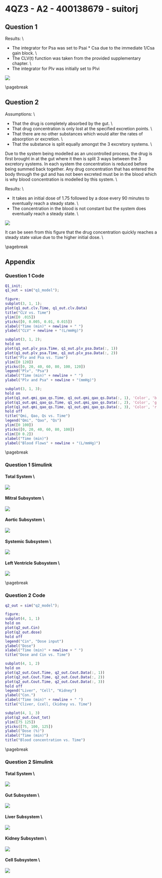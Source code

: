 # 4QZ3 - A2 - 400138679 - suitorj

## Question 1

Results: \
* The integrator for Psa was set to Psai * Csa due to the immediate 1/Csa gain block. \
* The CLV(t) function was taken from the provided supplementary chapter. \
* The integrator for Plv was initially set to Plvi

![](images/q1_graph.jpg)

\pagebreak
## Question 2

Assumptions: \
* That the drug is completely absorbed by the gut. \
* That drug concentration is only lost at the specified excretion points. \
* That there are no other substances which would alter the rates of absorption or excretion. \
* That the substance is split equally amongst the 3 excretory systems. \

Due to the system being modelled as an uncontrolled process, the drug is first brought in at the gut where it then is split 3 ways between the 3 excretory systems. In each system the concentration is reduced before being summed back together. Any drug concentration that has entered the body through the gut and has not been excreted must be in the blood which is why blood concentration is modelled by this system. \

Results: \
* It takes an initial dose of 1.75 followed by a dose every 90 minutes to eventually reach a steady state. \
* The concentration in the blood is not constant but the system does eventually reach a steady state. \

![](images/q2_graph.jpg)

It can be seen from this figure that the drug concentration quickly reaches a steady state value due to the higher initial dose. \

\pagebreak
## Appendix

### Question 1 Code
```Matlab
Q1_init;
q1_out = sim("q1_model");

figure;
subplot(3, 1, 1);
plot(q1_out.clv.Time, q1_out.clv.Data)
title("CLV vs. Time")
ylim([0 .015])
yticks([0, 0.005, 0.01, 0.015])
xlabel("Time (min)" + newline + " ")
ylabel("CLV" + newline + "(L/mmHg)")

subplot(3, 1, 2);
hold on
plot(q1_out.plv_psa.Time, q1_out.plv_psa.Data(:, 1))
plot(q1_out.plv_psa.Time, q1_out.plv_psa.Data(:, 2))
title("Plv and Psa vs. Time")
ylim([0 120])
yticks([0, 20, 40, 60, 80, 100, 120])
legend("Plv", "Psa")
xlabel("Time (min)" + newline + " ")
ylabel("Plv and Psa" + newline + "(mmHg)")

subplot(3, 1, 3);
hold on
plot(q1_out.qmi_qao_qs.Time, q1_out.qmi_qao_qs.Data(:, 1), 'Color', 'b')
plot(q1_out.qmi_qao_qs.Time, q1_out.qmi_qao_qs.Data(:, 2), 'Color', 'g')
plot(q1_out.qmi_qao_qs.Time, q1_out.qmi_qao_qs.Data(:, 3), 'Color', 'r')
hold off
title("Qmi, Qao, Qs vs. Time")
legend("Qmi", "Qao", "Qs")
ylim([0 100])
yticks([0, 20, 40, 60, 80, 100])
xlim([0 0.2])
xlabel("Time (min)")
ylabel("Blood Flows" + newline + "(L/mmHg)")
```
\pagebreak

### Question 1 Simulink

#### Total System \
![](images/q1_total.png)

#### Mitral Subsystem \
![](images/q1_mitral.png)

#### Aortic Subsystem \
![](images/q1_aortic.png)

#### Systemic Subsystem \
![](images/q1_systemic.png)

#### Left Ventricle Subsystem \
![](images/q1_left_ventricle.png)

\pagebreak
### Question 2 Code

```Matlab
q2_out = sim("q2_model");

figure;
subplot(4, 1, 1)
hold on
plot(q2_out.Cin)
plot(q2_out.dose)
hold off
legend("Cin", "Dose input")
ylabel("Dose")
xlabel("Time (min)" + newline + " ")
title("Dose and Cin vs. Time")

subplot(4, 1, 2)
hold on
plot(q2_out.Cout.Time, q2_out.Cout.Data(:, 1))
plot(q2_out.Cout.Time, q2_out.Cout.Data(:, 2))
plot(q2_out.Cout.Time, q2_out.Cout.Data(:, 3))
hold off
legend("Liver", "Cell", "Kidney")
ylabel("Con.")
xlabel("Time (min)" + newline + " ")
title("Cliver, Ccell, Ckidney vs. Time")

subplot(4, 1, 3)
plot(q2_out.Cout_tot)
ylim([75 125])
yticks([75, 100, 125])
ylabel("Dose (%)")
xlabel("Time (min)")
title("Blood concentration vs. Time")
```

\pagebreak
### Question 2 Simulink

#### Total System \
![](images/q2_total.png)

#### Gut Subsystem \
![](images/q2_gut.png)

#### Liver Subsystem \
![](images/q2_liver.png)

#### Kidney Subsystem \
![](images/q2_kidney.png)

#### Cell Subsystem \
![](images/q2_cell.png)
